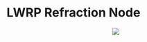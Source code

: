 # LWRP Refraction Node

<p align="center"> <img src="https://github.com/RoBit666/LWRP-Refraction/blob/master/readme-img/GIF.gif"> </p>

